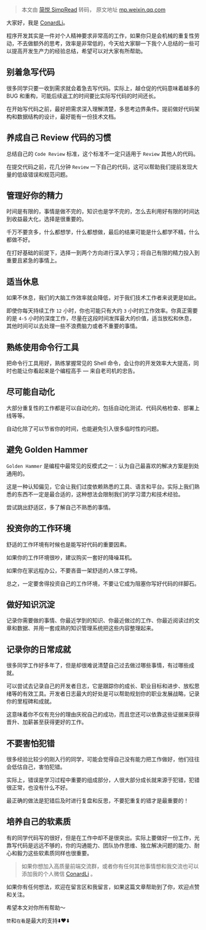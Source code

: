 > 本文由 [简悦 SimpRead](http://ksria.com/simpread/) 转码， 原文地址 [mp.weixin.qq.com](https://mp.weixin.qq.com/s/O389xZymmD2_Gy50DqxzvQ)

大家好，我是 [ConardLi](https://mp.weixin.qq.com/s?__biz=Mzk0MDMwMzQyOA==&mid=2247493407&idx=1&sn=41b8782a3bdc75b211206b06e1929a58&chksm=c2e11234f5969b22a0d7fd50ec32be9df13e2caeef186b30b5d653836b0725def8ccd58a56cf&scene=21#wechat_redirect)。  

程序开发其实是一件对个人精神要求非常高的工作，如果你只是会机械的重复性劳动，不去做额外的思考，效率是非常低的，今天给大家聊一下我个人总结的一些可以提高开发生产力的经验总结，希望可以对大家有所帮助。

别着急写代码
------

很多同学只要一收到需求就会着急去写代码。实际上，越仓促的代码意味着越多的 BUG 和重构，可能后续返工的时间要比实际写代码的时间还长。

在开始写代码之前，最好把需求深入理解清楚，多思考边界条件。提前做好代码架构和数据结构的设计，最好能有一份技术文档。

养成自己 Review 代码的习惯
-----------------

总结自己的 `Code Review` 标准，这个标准不一定只适用于 `Review` 其他人的代码。

在提交代码之前，花几分钟 `Review` 一下自己的代码，这可以帮助我们提前发现大量的低级错误和规范问题。

管理好你的精力
-------

  
时间是有限的，事情是做不完的，知识也是学不完的，怎么去利用好有限的时间达到收益最大化，选择是很重要的。

千万不要贪多，什么都想学，什么都想做，最后的结果可能是什么都学不精，什么都做不好。

在打好基础的前提下，选择一到两个方向进行深入学习；将自己有限的精力投入到重要且紧急的事情上。

适当休息
----

如果不休息，我们的大脑工作效率就会降低，对于我们技术工作者来说更是如此。

即使你每天持续工作 `12` 小时，你也可能只有大约 `3` 小时的工作效率。你真正需要的是 `4-5` 小时的深度工作，尽量在这段时间发挥最大的价值，适当放松和休息，其他时间可以去处理一些不浪费脑力或者不重要的事情。

熟练使用命令行工具
---------

把命令行工具用好，熟练掌握常见的 Shell 命令，会让你的开发效率大大提高，同时也能让你看起来是个编程高手 — 来自老司机的忠告。

尽可能自动化
------

大部分重复性的工作都是可以自动化的，包括自动化测试、代码风格检查、部署上线等等。

自动化除了可以节省你的时间，也能避免引入很多临时性的问题。

避免 Golden Hammer
----------------

`Golden Hammer` 是编程中最常见的反模式之一：认为自己最喜欢的解决方案是到处通用的。

这是一种认知偏见，它会让我们过度依赖熟悉的工具、语言和平台。实际上我们熟悉的东西不一定是最合适的，这种想法会限制我们的学习潜力和技术经验。

尝试跳出舒适区，多了解自己不熟悉的事情。

投资你的工作环境
--------

舒适的工作环境有时候也是能写好代码的重要因素。

如果你的工作环境很吵，建议购买一套好的降噪耳机。

如果你在家远程办公，不要吝啬一架舒适的人体工学椅。

总之，一定要舍得投资自己的工作环境，不要让它成为阻塞你写好代码的绊脚石。

做好知识沉淀
------

记录你需要做的事情、你最近学到的知识、你最近做过的工作、你最近阅读过的文章和数据、并用一套成熟的知识管理系统把这些内容整理起来。

记录你的日常成就
--------

很多同学工作好多年了，但是却很难说清楚自己过去做过哪些事情，有过哪些成就。

可以尝试去记录自己的开发者日志，它是跟踪你的成长、职业目标和进步、放松思绪等的有效工具。开发者日志最大的好处是可以帮助规划你的职业发展战略，记录你的里程碑和成就。

这意味着你不仅有充分的理由庆祝自己的成功，而且您还可以依靠这些证据来获得晋升、加薪甚至获得更好的工作。

不要害怕犯错
------

很多经验比较少的刚入行的同学，可能会觉得自己没有能力把工作做好，他们往往会低估自己，害怕犯错。

实际上，错误是学习过程中重要的组成部分，人很大部分成长就来源于犯错，犯错很正常，也没有什么不好。

最正确的做法是犯错后及时进行复盘和反思，不要犯重复的错才是最重要的！

培养自己的软素质
--------

有的同学代码写的很好，但是在工作中却不是很突出。实际上要做好一份工作，光靠写代码是远远不够的，你的沟通能力、团队协作思维、独立解决问题的能力、耐心和毅力这些软素质同样也很重要。

> 如果你想加入高质量前端交流群，或者你有任何其他事情想和我交流也可以添加我的个人微信 [ConardLi](https://mp.weixin.qq.com/s?__biz=Mzk0MDMwMzQyOA==&mid=2247493407&idx=1&sn=41b8782a3bdc75b211206b06e1929a58&chksm=c2e11234f5969b22a0d7fd50ec32be9df13e2caeef186b30b5d653836b0725def8ccd58a56cf&scene=21#wechat_redirect) 。

如果你有任何想法，欢迎在留言区和我留言，如果这篇文章帮助到了你，欢迎点赞和关注。

希望本文对你所有帮助～ 

`赞`和`在看`是最大的支持⬇️❤️⬇️